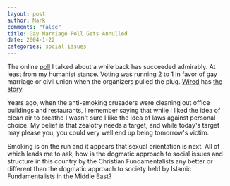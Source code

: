 ```yaml
--- 
layout: post
author: Mark
comments: "false"
title: Gay Marriage Poll Gets Annulled
date: 2004-1-22
categories: social issues
---
```

The online <a href="http://www.zanshin.net/blogs/000336.html" title="Cast your vote">poll</a> I talked about a while back has succeeded admirably. At least from my humanist stance. Voting was running 2 to 1 in favor of gay marriage or civil union when the organizers pulled the plug. <a href="http://www.wired.com/" title="wired">Wired</a> has <a href="http://www.wired.com/news/culture/0,1284,61982,00.html" title="Gay Marriage Poll Gets Annulled">the story</a>.

Years ago, when the anti-smoking crusaders were cleaning out office buildings and restaurants, I remember saying that while I liked the idea of clean air to breathe I wasn't sure I like the idea of laws against personal choice. My belief is that zealotry needs a target, and while today's target may please you, you could very well end up being tomorrow's victim.

Smoking is on the run and it appears that sexual orientation is next. All of which leads me to ask, how is the dogmatic approach to social issues and structure in this country by the Christian Fundamentalists any better or different than the dogmatic approach to society held by Islamic Fundamentalists in the Middle East?
